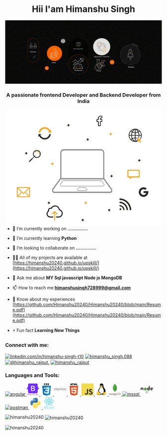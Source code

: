 <h1 align="center">Hii I'am Himanshu Singh</h1>
<div align="centre"> <img src="https://github.com/Himanshu20240/Himanshu20240/blob/main/rocket.gif"></div>
<h3 align="center">A passionate frontend Developer and Backend Developer from India</h3>
<img align="right" alt="Coding" width="500" src="https://github.com/Himanshu20240/Himanshu20240/blob/main/ooo.gif">

- 🔭 I’m currently working on **..............**

- 🌱 I’m currently learning **Python**

- 👯 I’m looking to collaborate on **..............**

- 👨‍💻 All of my projects are available at [https://himanshu20240.github.io/upskill/](https://himanshu20240.github.io/upskill/)

- 💬 Ask me about **MY Sql javascript Node js MongoDB**

- 📫 How to reach me **himanshusingh728999@gmail.com**

- 📄 Know about my experiences [https://github.com/Himanshu20240/Himanshu20240/blob/main/Resume.pdf](https://github.com/Himanshu20240/Himanshu20240/blob/main/Resume.pdf)

- ⚡ Fun fact **Learning New Things**

<h3 align="left">Connect with me:</h3>
<p align="left">
<a href="https://linkedin.com/in/linkedin.com/in/himanshu-singh-t10" target="blank"><img align="center" src="https://raw.githubusercontent.com/rahuldkjain/github-profile-readme-generator/master/src/images/icons/Social/linked-in-alt.svg" alt="linkedin.com/in/himanshu-singh-t10" height="30" width="40" /></a>
<a href="https://instagram.com/himanshu_singh.088" target="blank"><img align="center" src="https://raw.githubusercontent.com/rahuldkjain/github-profile-readme-generator/master/src/images/icons/Social/instagram.svg" alt="himanshu_singh.088" height="30" width="40" /></a>
<a href="https://www.youtube.com/c/@himanshu_rajput." target="blank"><img align="center" src="https://raw.githubusercontent.com/rahuldkjain/github-profile-readme-generator/master/src/images/icons/Social/youtube.svg" alt="@himanshu_rajput." height="30" width="40" /></a>
<a href="https://www.leetcode.com/himanshu_rajput" target="blank"><img align="center" src="https://raw.githubusercontent.com/rahuldkjain/github-profile-readme-generator/master/src/images/icons/Social/leet-code.svg" alt="himanshu_rajput" height="30" width="40" /></a>
</p>

<h3 align="left">Languages and Tools:</h3>
<p align="left"> <a href="https://angular.io" target="_blank" rel="noreferrer"> <img src="https://angular.io/assets/images/logos/angular/angular.svg" alt="angular" width="40" height="40"/> </a> <a href="https://getbootstrap.com" target="_blank" rel="noreferrer"> <img src="https://raw.githubusercontent.com/devicons/devicon/master/icons/bootstrap/bootstrap-plain-wordmark.svg" alt="bootstrap" width="40" height="40"/> </a> <a href="https://www.w3schools.com/css/" target="_blank" rel="noreferrer"> <img src="https://raw.githubusercontent.com/devicons/devicon/master/icons/css3/css3-original-wordmark.svg" alt="css3" width="40" height="40"/> </a> <a href="https://expressjs.com" target="_blank" rel="noreferrer"> <img src="https://raw.githubusercontent.com/devicons/devicon/master/icons/express/express-original-wordmark.svg" alt="express" width="40" height="40"/> </a> <a href="https://www.w3.org/html/" target="_blank" rel="noreferrer"> <img src="https://raw.githubusercontent.com/devicons/devicon/master/icons/html5/html5-original-wordmark.svg" alt="html5" width="40" height="40"/> </a> <a href="https://developer.mozilla.org/en-US/docs/Web/JavaScript" target="_blank" rel="noreferrer"> <img src="https://raw.githubusercontent.com/devicons/devicon/master/icons/javascript/javascript-original.svg" alt="javascript" width="40" height="40"/> </a> <a href="https://www.linux.org/" target="_blank" rel="noreferrer"> <img src="https://raw.githubusercontent.com/devicons/devicon/master/icons/linux/linux-original.svg" alt="linux" width="40" height="40"/> </a> <a href="https://www.mongodb.com/" target="_blank" rel="noreferrer"> <img src="https://raw.githubusercontent.com/devicons/devicon/master/icons/mongodb/mongodb-original-wordmark.svg" alt="mongodb" width="40" height="40"/> </a> <a href="https://www.microsoft.com/en-us/sql-server" target="_blank" rel="noreferrer"> <img src="https://www.svgrepo.com/show/303229/microsoft-sql-server-logo.svg" alt="mssql" width="40" height="40"/> </a> <a href="https://nodejs.org" target="_blank" rel="noreferrer"> <img src="https://raw.githubusercontent.com/devicons/devicon/master/icons/nodejs/nodejs-original-wordmark.svg" alt="nodejs" width="40" height="40"/> </a> <a href="https://postman.com" target="_blank" rel="noreferrer"> <img src="https://www.vectorlogo.zone/logos/getpostman/getpostman-icon.svg" alt="postman" width="40" height="40"/> </a> <a href="https://www.python.org" target="_blank" rel="noreferrer"> <img src="https://raw.githubusercontent.com/devicons/devicon/master/icons/python/python-original.svg" alt="python" width="40" height="40"/> </a> <a href="https://reactjs.org/" target="_blank" rel="noreferrer"> <img src="https://raw.githubusercontent.com/devicons/devicon/master/icons/react/react-original-wordmark.svg" alt="react" width="40" height="40"/> </a> </p>

<p><img align="left" src="https://github-readme-stats.vercel.app/api/top-langs?username=himanshu20240&show_icons=true&locale=en&layout=compact" alt="himanshu20240" /></p>

<p>&nbsp;<img align="center" src="https://github-readme-stats.vercel.app/api?username=himanshu20240&show_icons=true&locale=en" alt="himanshu20240" /></p>

<p><img align="center" src="https://github-readme-streak-stats.herokuapp.com/?user=himanshu20240&" alt="himanshu20240" /></p>
